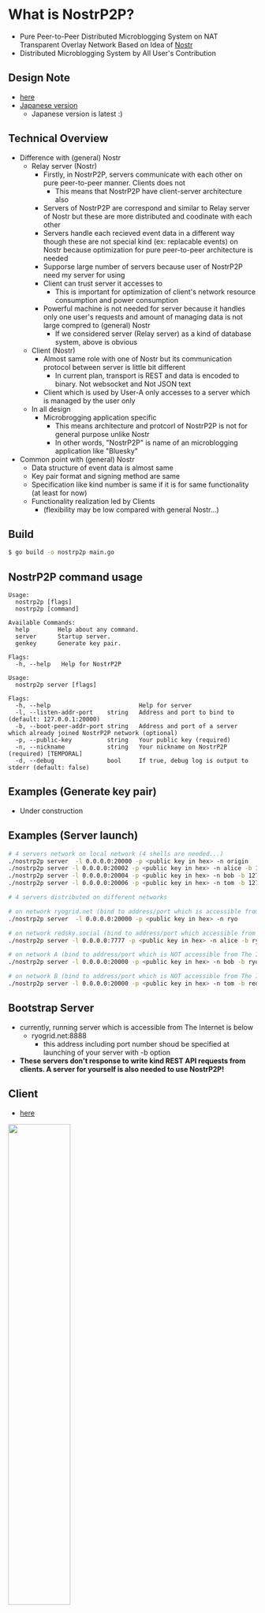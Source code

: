 # What is NostrP2P?
- Pure Peer-to-Peer Distributed Microblogging System on NAT Transparent Overlay Network Based on Idea of [Nostr](https://en.wikipedia.org/wiki/Nostr)
- Distributed Microblogging System by All User's Contribution

## Design Note
- [here](https://gist.github.com/ryogrid/fa2bfa284784c866ad88e3c38445752a)
- [Japanese version](https://gist.github.com/ryogrid/0ba0d825c3bb840dffa519c5ab91d4ff)
  - Japanese version is latest :)

## Technical Overview
- Difference with (general) Nostr
  - Relay server (Nostr)
    - Firstly, in NostrP2P, servers communicate with each other on pure peer-to-peer manner. Clients does not
      - This means that NostrP2P have client-server architecture also
    - Servers of NostrP2P are correspond and similar to Relay server of Nostr but these are more distributed and coodinate with each other
    - Servers handle each recieved event data in a different way though these are not special kind (ex: replacable events) on Nostr because optimization for pure peer-to-peer architecture is needed
    - Supporse large number of servers because user of NostrP2P need my server for using 
    - Client can trust server it accesses to
      - This is important for optimization of client's network resource consumption and power consumption
    - Powerful machine is not needed for server because it handles only one user's requests and amount of managing data is not large compred to (general) Nostr
      - If we considered server (Relay server) as a kind of database system, above is obvious 
  - Client (Nostr)
    - Almost same role with one of Nostr but its communication protocol between server is little bit different
      - In current plan, transport is REST and data is encoded to binary. Not websocket and Not JSON text
    - Client which is used by User-A only accesses to a server which is managed by the user only
  - In all design
    - Microbrogging application specific
      - This means architecture and protcorl of NostrP2P is not for general purpose unlike Nostr
      - In other words, "NostrP2P" is name of an microblogging application like "Bluesky"
- Common point with (general) Nostr
  - Data structure of event data is almost same
  - Key pair format and signing method are same
  - Specification like kind number is same if it is for same functionality (at least for now)
  - Functionality realization led by Clients
    - (flexibility may be low compared with general Nostr...) 

## Build
```bash
$ go build -o nostrp2p main.go
```

## NostrP2P command usage
```
Usage:
  nostrp2p [flags]
  nostrp2p [command]

Available Commands:
  help        Help about any command.
  server      Startup server.
  genkey      Generate key pair.

Flags:
  -h, --help   Help for NostrP2P
```

```
Usage:
  nostrp2p server [flags]

Flags:
  -h, --help                         Help for server
  -l, --listen-addr-port    string   Address and port to bind to (default: 127.0.0.1:20000)
  -b, --boot-peer-addr-port string   Address and port of a server which already joined NostrP2P network (optional)
  -p, --public-key          string   Your public key (required)
  -n, --nickname            string   Your nickname on NostrP2P (required) [TEMPORAL]
  -d, --debug               bool     If true, debug log is output to stderr (default: false)
```

## Examples (Generate key pair)
- Under construction

## Examples (Server launch)
```bash
# 4 servers network on local network (4 shells are needed...)
./nostrp2p server  -l 0.0.0.0:20000 -p <public key in hex> -n origin
./nostrp2p server -l 0.0.0.0:20002 -p <public key in hex> -n alice -b 127.0.0.1:20000 
./nostrp2p server -l 0.0.0.0:20004 -p <public key in hex> -n bob -b 127.0.0.1:20002
./nostrp2p server -l 0.0.0.0:20006 -p <public key in hex> -n tom -b 127.0.0.1:20000
```

```bash
# 4 servers distributed on different networks

# on network ryogrid.net (bind to address/port which is accessible from The Internet)
./nostrp2p server  -l 0.0.0.0:20000 -p <public key in hex> -n ryo

# on network redsky.social (bind to address/port which accessible from The Internet)
./nostrp2p server -l 0.0.0.0:7777 -p <public key in hex> -n alice -b ryogrid.net:9999 

# on network A (bind to address/port which is NOT accessible from The Internet)
./nostrp2p server -l 0.0.0.0:20000 -p <public key in hex> -n bob -b ryogrid.net:8888

# on network B (bind to address/port which is NOT accessible from The Internet)
./nostrp2p server -l 0.0.0.0:20000 -p <public key in hex> -n tom -b redsky.social:7777
```

## Bootstrap Server
- currently, running server which is accessible from The Internet is below
  - ryogrid.net:8888
    - this address including port number shoud be specified at launching of your server with -b option
- **These servers don't response to write kind REST API requests from clients. A server for yourself is also needed to use NostrP2P!** 

## Client
- [here](https://github.com/ryogrid/flustr-for-nosp2p)
<img src="https://i.gyazo.com/fbed4277dcada30d22fb0c7be7401e7c.png" height="50%" width="50%" />

## Trial of current implemented featues on trial NW
- Please read [this](https://gist.github.com/ryogrid/5080ff36b6786902d40bb4b91de0766e)
  - NAT transparent overlay has been implented
  - Posting to overlay NW has been implemented
  - REST I/F using JSON text as serialized format has been implemented (TEMPORAL)
  - Simple client has been implemented with flutter
  - Event data persistence has been implemented (only server now)
  - No signature validation
  - No follow feature (global TL only)
  - No reply featue
  - No Like feature
  - No data replication

